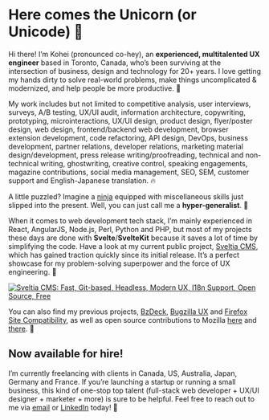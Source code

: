 # Here comes the Unicorn (or Unicode) 🦄

Hi there! I’m Kohei (pronounced co-hey), an **experienced, multitalented UX engineer** based in Toronto, Canada, who’s been surviving at the intersection of business, design and technology for 20+ years. I love getting my hands dirty to solve real-world problems, make things uncomplicated & modernized, and help people be more productive. 🌟

My work includes but not limited to competitive analysis, user interviews, surveys, A/B testing, UX/UI audit, information architecture, copywriting, prototyping, microinteractions, UX/UI design, product design, flyer/poster design, web design, frontend/backend web development, browser extension development, code refactoring, API design, DevOps, business development, partner relations, developer relations, marketing material design/development, press release writing/proofreading, technical and non-technical writing, ghostwriting, creative control, speaking engagements, magazine contributions, social media management, SEO, SEM, customer support and English-Japanese translation. 🔥

A little puzzled? Imagine a [ninja](https://en.wikipedia.org/wiki/Ninja) equipped with miscellaneous skills just slipped into the present. Well, you can just call me a **hyper-generalist**. 🥷

When it comes to web development tech stack, I’m mainly experienced in React, AngularJS, Node.js, Perl, Python and PHP, but most of my projects these days are done with **Svelte**/**SvelteKit** because it saves a lot of time by simplifying the code. Have a look at my current public project, [Sveltia CMS](https://github.com/sveltia/sveltia-cms), which has gained traction quickly since its initial release. It’s a perfect showcase for my problem-solving superpower and the force of UX engineering. 💪

[![Sveltia CMS: Fast, Git-based, Headless, Modern UX, I18n Support, Open Source, Free](https://repository-images.githubusercontent.com/610335145/a2b66750-2df0-4d4d-9680-152a6aa1be33)](https://github.com/sveltia/sveltia-cms)

You can also find my previous projects, [BzDeck](https://github.com/bzdeck/bzdeck/wiki), [Bugzilla UX](https://twitter.com/BugzillaUX) and [Firefox Site Compatibility](https://github.com/fxsitecompat), as well as open source contributions to Mozilla [here](https://github.com/mozilla/bedrock/pulls?q=author:kyoshino) and [there](https://github.com/mozilla-bteam/bmo/pulls?q=author:kyoshino). 🦊

## Now available for hire!

I’m currently freelancing with clients in Canada, US, Australia, Japan, Germany and France. If you’re launching a startup or running a small business, this kind of one-stop top talent (full-stack web developer + UX/UI designer + marketer + more) is sure to be helpful. Feel free to reach out to me via [email](mailto:kohei@britegrid.io) or [LinkedIn](https://www.linkedin.com/in/koheiyoshino/) today! 👋
